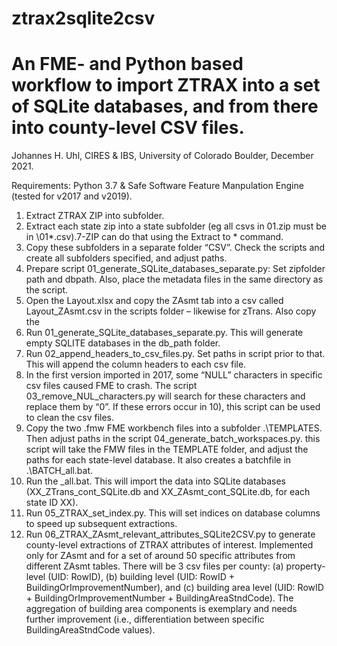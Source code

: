 # ztrax2sqlite2csv
# An FME- and Python based workflow to import ZTRAX into a set of SQLite databases, and from there into county-level CSV files.

Johannes H. Uhl, CIRES & IBS, University of Colorado Boulder, December 2021.

Requirements: Python 3.7 & Safe Software Feature Manpulation Engine (tested for v2017 and v2019).

1)	Extract ZTRAX ZIP into subfolder.
2)	Extract each state zip into a state subfolder (eg all csvs in 01.zip must be in \01\*.csv).7-ZIP can do that using the Extract to * command.
3)	Copy these subfolders in a separate folder “CSV”. Check the scripts and create all subfolders specified, and adjust paths.
4)	Prepare script 01_generate_SQLite_databases_separate.py: Set zipfolder path and dbpath. Also, place the metadata files in the same directory as the script.
5)	Open the Layout.xlsx and copy the ZAsmt tab into a csv called Layout_ZAsmt.csv in the scripts folder – likewise for zTrans. Also copy the 
6)	Run 01_generate_SQLite_databases_separate.py. This will generate empty SQLITE databases in the db_path folder.
7)	Run 02_append_headers_to_csv_files.py. Set paths in script prior to that. This will append the column headers to each csv file. 
8)	In the first version imported in 2017, some “NULL” characters in specific csv files caused FME to crash. The script 03_remove_NUL_characters.py will search for these characters and replace them by “0”. If these errors occur in 10), this script can be used to clean the csv files.
9)	Copy the two .fmw FME workbench files into a subfolder .\TEMPLATES. Then adjust paths in the script 04_generate_batch_workspaces.py. this script will take the FMW files in the TEMPLATE folder, and adjust the paths for each state-level database. It also creates a batchfile in .\BATCH\_all.bat.
10)	Run the _all.bat. This will import the data into SQLite databases (XX_ZTrans_cont_SQLite.db and XX_ZAsmt_cont_SQLite.db, for each state ID XX).
11)	Run 05_ZTRAX_set_index.py. This will set indices on database columns to speed up subsequent extractions.
12)	Run 06_ZTRAX_ZAsmt_relevant_attributes_SQLite2CSV.py to generate county-level extractions of ZTRAX attributes of interest. Implemented only for ZAsmt and for a set of around 50 specific attributes from different ZAsmt tables. There will be 3 csv files per county: (a) property-level (UID: RowID), (b) building level (UID: RowID + BuildingOrImprovementNumber), and (c) building area level (UID: RowID + BuildingOrImprovementNumber + BuildingAreaStndCode). The aggregation of building area components is exemplary and needs further improvement (i.e., differentiation between specific BuildingAreaStndCode values).
